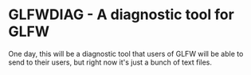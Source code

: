# GLFWDIAG - A diagnostic tool for GLFW

One day, this will be a diagnostic tool that users of GLFW will be able to send
to their users, but right now it's just a bunch of text files.

